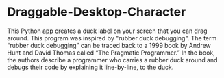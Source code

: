 # Draggable-Desktop-Character
This Python app creates a duck label on your screen that you can drag around. This program was inspired by "rubber duck debugging". The term “rubber duck debugging” can be traced back to a 1999 book by Andrew Hunt and David Thomas called “The Pragmatic Programmer.” In the book, the authors describe a programmer who carries a rubber duck around and debugs their code by explaining it line-by-line, to the duck.
